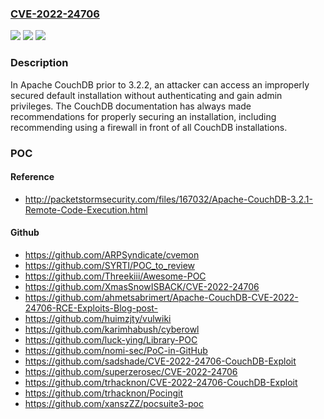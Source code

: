 ### [CVE-2022-24706](https://cve.mitre.org/cgi-bin/cvename.cgi?name=CVE-2022-24706)
![](https://img.shields.io/static/v1?label=Product&message=Apache%20CouchDB&color=blue)
![](https://img.shields.io/static/v1?label=Version&message=Apache%20CouchDB%3C%3D%203.2.1%20&color=brighgreen)
![](https://img.shields.io/static/v1?label=Vulnerability&message=CWE-1188%20Insecure%20Default%20Initialization%20of%20Resource&color=brighgreen)

### Description

In Apache CouchDB prior to 3.2.2, an attacker can access an improperly secured default installation without authenticating and gain admin privileges. The CouchDB documentation has always made recommendations for properly securing an installation, including recommending using a firewall in front of all CouchDB installations.

### POC

#### Reference
- http://packetstormsecurity.com/files/167032/Apache-CouchDB-3.2.1-Remote-Code-Execution.html

#### Github
- https://github.com/ARPSyndicate/cvemon
- https://github.com/SYRTI/POC_to_review
- https://github.com/Threekiii/Awesome-POC
- https://github.com/XmasSnowISBACK/CVE-2022-24706
- https://github.com/ahmetsabrimert/Apache-CouchDB-CVE-2022-24706-RCE-Exploits-Blog-post-
- https://github.com/huimzjty/vulwiki
- https://github.com/karimhabush/cyberowl
- https://github.com/luck-ying/Library-POC
- https://github.com/nomi-sec/PoC-in-GitHub
- https://github.com/sadshade/CVE-2022-24706-CouchDB-Exploit
- https://github.com/superzerosec/CVE-2022-24706
- https://github.com/trhacknon/CVE-2022-24706-CouchDB-Exploit
- https://github.com/trhacknon/Pocingit
- https://github.com/xanszZZ/pocsuite3-poc

